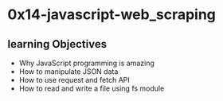 # 0x14-javascript-web_scraping
## learning Objectives
* Why JavaScript programming is amazing
* How to manipulate JSON data
* How to use request and fetch API
* How to read and write a file using fs module